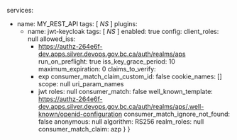 services:
- name: MY_REST_API
  tags: [ _NS_ ]
  plugins:
  - name: jwt-keycloak
    tags: [ _NS_ ]
    enabled: true
    config:
      client_roles: null
      allowed_iss:
      - https://authz-264e6f-dev.apps.silver.devops.gov.bc.ca/auth/realms/aps
      run_on_preflight: true
      iss_key_grace_period: 10
      maximum_expiration: 0
      claims_to_verify:
      - exp
      consumer_match_claim_custom_id: false
      cookie_names: []
      scope: null
      uri_param_names
      - jwt
      roles: null
      consumer_match: false
      well_known_template: https://authz-264e6f-dev.apps.silver.devops.gov.bc.ca/auth/realms/aps/.well-known/openid-configuration
      consumer_match_ignore_not_found: false
      anonymous: null
      algorithm: RS256
      realm_roles: null
      consumer_match_claim: azp
  }
}

